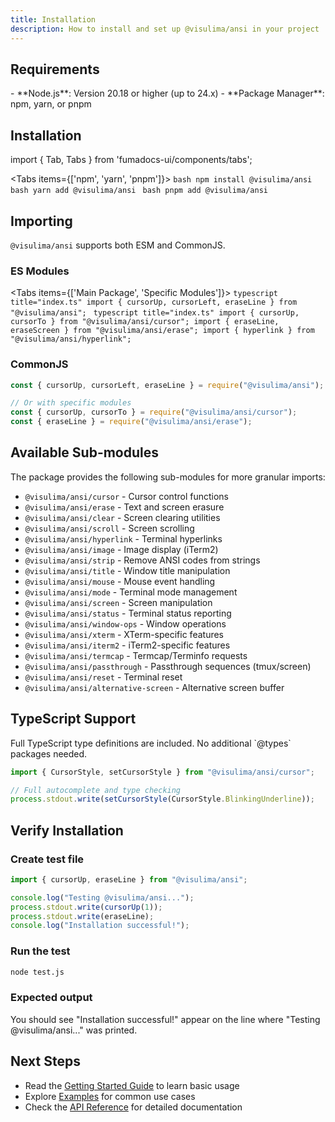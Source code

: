 ```yaml
---
title: Installation
description: How to install and set up @visulima/ansi in your project
---
```


## Requirements

<Callout type="info">
- **Node.js**: Version 20.18 or higher (up to 24.x)
- **Package Manager**: npm, yarn, or pnpm
</Callout>

## Installation

import { Tab, Tabs } from 'fumadocs-ui/components/tabs';

<Tabs items={['npm', 'yarn', 'pnpm']}>
  <Tab value="npm">
    ```bash
    npm install @visulima/ansi
    ```
  </Tab>
  <Tab value="yarn">
    ```bash
    yarn add @visulima/ansi
    ```
  </Tab>
  <Tab value="pnpm">
    ```bash
    pnpm add @visulima/ansi
    ```
  </Tab>
</Tabs>

## Importing

`@visulima/ansi` supports both ESM and CommonJS.

### ES Modules

<Tabs items={['Main Package', 'Specific Modules']}>
  <Tab value="Main Package">
    ```typescript title="index.ts"
    import { cursorUp, cursorLeft, eraseLine } from "@visulima/ansi";
    ```
  </Tab>
  <Tab value="Specific Modules">
    ```typescript title="index.ts"
    import { cursorUp, cursorTo } from "@visulima/ansi/cursor";
    import { eraseLine, eraseScreen } from "@visulima/ansi/erase";
    import { hyperlink } from "@visulima/ansi/hyperlink";
    ```
  </Tab>
</Tabs>

### CommonJS

```javascript title="index.js"
const { cursorUp, cursorLeft, eraseLine } = require("@visulima/ansi");

// Or with specific modules
const { cursorUp, cursorTo } = require("@visulima/ansi/cursor");
const { eraseLine } = require("@visulima/ansi/erase");
```

## Available Sub-modules

The package provides the following sub-modules for more granular imports:

- `@visulima/ansi/cursor` - Cursor control functions
- `@visulima/ansi/erase` - Text and screen erasure
- `@visulima/ansi/clear` - Screen clearing utilities
- `@visulima/ansi/scroll` - Screen scrolling
- `@visulima/ansi/hyperlink` - Terminal hyperlinks
- `@visulima/ansi/image` - Image display (iTerm2)
- `@visulima/ansi/strip` - Remove ANSI codes from strings
- `@visulima/ansi/title` - Window title manipulation
- `@visulima/ansi/mouse` - Mouse event handling
- `@visulima/ansi/mode` - Terminal mode management
- `@visulima/ansi/screen` - Screen manipulation
- `@visulima/ansi/status` - Terminal status reporting
- `@visulima/ansi/window-ops` - Window operations
- `@visulima/ansi/xterm` - XTerm-specific features
- `@visulima/ansi/iterm2` - iTerm2-specific features
- `@visulima/ansi/termcap` - Termcap/Terminfo requests
- `@visulima/ansi/passthrough` - Passthrough sequences (tmux/screen)
- `@visulima/ansi/reset` - Terminal reset
- `@visulima/ansi/alternative-screen` - Alternative screen buffer

## TypeScript Support

<Callout type="info">
Full TypeScript type definitions are included. No additional `@types` packages needed.
</Callout>

```typescript title="example.ts"
import { CursorStyle, setCursorStyle } from "@visulima/ansi/cursor";

// Full autocomplete and type checking
process.stdout.write(setCursorStyle(CursorStyle.BlinkingUnderline));
```

## Verify Installation

<Steps>

### Create test file

```javascript title="test.js"
import { cursorUp, eraseLine } from "@visulima/ansi";

console.log("Testing @visulima/ansi...");
process.stdout.write(cursorUp(1));
process.stdout.write(eraseLine);
console.log("Installation successful!");
```

### Run the test

```bash
node test.js
```

### Expected output

You should see "Installation successful!" appear on the line where "Testing @visulima/ansi..." was printed.

</Steps>

## Next Steps

- Read the [Getting Started Guide](./getting-started.md) to learn basic usage
- Explore [Examples](./examples.md) for common use cases
- Check the [API Reference](./api-reference.md) for detailed documentation
